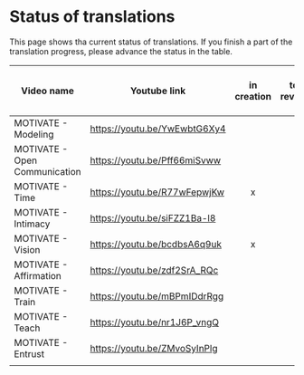 # Status of translations

This page shows tha current status of translations. If you finish a part of the translation progress, please advance the status in the table.

| Video name                    | Youtube link                 | in creation | to be reviewed | in review | to add to video | done |
|-------------------------------|------------------------------|:-----------:|:--------------:|:---------:|:---------------:|:----:|
| MOTIVATE - Modeling           | https://youtu.be/YwEwbtG6Xy4 |             |        x       |     x     |                 |      |
| MOTIVATE - Open Communication | https://youtu.be/Pff66miSvww |             |        x       |           |                 |      |
| MOTIVATE - Time               | https://youtu.be/R77wFepwjKw |      x      |                |           |                 |      |
| MOTIVATE - Intimacy           | https://youtu.be/siFZZ1Ba-l8 |             |                |           |                 |      |
| MOTIVATE - Vision             | https://youtu.be/bcdbsA6q9uk |      x      |                |           |                 |      |
| MOTIVATE - Affirmation        | https://youtu.be/zdf2SrA_RQc |             |                |           |                 |      |
| MOTIVATE - Train              | https://youtu.be/mBPmIDdrRgg |             |                |           |                 |      |
| MOTIVATE - Teach              | https://youtu.be/nr1J6P_vngQ |             |                |           |                 |      |
| MOTIVATE - Entrust            | https://youtu.be/ZMvoSyInPlg |             |                |           |                 |      |
|                               |                              |             |                |           |                 |      |
